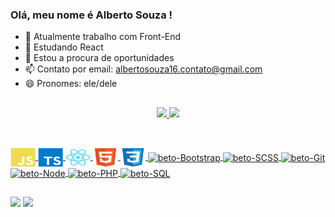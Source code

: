 ### Olá, meu nome é Alberto Souza !

- 🔭 Atualmente trabalho com Front-End
- 🌱 Estudando React
- 🤔 Estou a procura de oportunidades
- 📫 Contato por email: albertosouza16.contato@gmail.com
- 😄 Pronomes: ele/dele

##

<div align="center">
  <a href="https://github.com/albertoaugusto">
  <img height="180em" src="https://github-readme-stats.vercel.app/api?username=albertoaugusto&theme=dracula"/>
  <img height="180em" src="https://github-readme-stats.vercel.app/api/top-langs/?username=albertoaugusto&layout=compact&langs_count=7&theme=dracula"/>
</div>
  
  ##
  
<div style="display: inline_block"><br>
   <img align="center" alt="beto-Js" height="30" width="40" src="https://raw.githubusercontent.com/devicons/devicon/master/icons/javascript/javascript-plain.svg">
   <img align="center" alt="beto-Ts" height="30" width="40" src="https://raw.githubusercontent.com/devicons/devicon/master/icons/typescript/typescript-plain.svg">
   <img align="center" alt="beto-React" height="30" width="40" src="https://raw.githubusercontent.com/devicons/devicon/master/icons/react/react-original.svg">
   <img align="center" alt="beto-HTML" height="30" width="40" src="https://raw.githubusercontent.com/devicons/devicon/master/icons/html5/html5-original.svg">
   <img align="center" alt="beto-CSS" height="30" width="40" src="https://raw.githubusercontent.com/devicons/devicon/master/icons/css3/css3-original.svg">
   <img align="center" alt="beto-Bootstrap" height="30" width="40" src="https://cdn.jsdelivr.net/gh/devicons/devicon/icons/bootstrap/bootstrap-plain.svg" />
   <img align="center" alt="beto-SCSS" height="30" width="40" src="https://cdn.jsdelivr.net/gh/devicons/devicon/icons/sass/sass-original.svg" />
   <img align="center" alt="beto-Git" height="30" width"40" src="https://cdn.jsdelivr.net/gh/devicons/devicon/icons/git/git-original.svg" />
   <img align="center" alt="beto-Node" height="30" width"40" src="https://cdn.jsdelivr.net/gh/devicons/devicon/icons/nodejs/nodejs-original.svg" />
   <img align="center" alt="beto-PHP" height="30" width"40" src="https://cdn.jsdelivr.net/gh/devicons/devicon/icons/php/php-plain.svg" />
   <img align="center" alt="beto-SQL" height="30" width"40" src="https://cdn.jsdelivr.net/gh/devicons/devicon/icons/mysql/mysql-original.svg" />

</div>
  
  ##
  
  <a href="https://www.linkedin.com/in/alberto-souza-b4a1451b5/" target="_blank"><img src="https://img.shields.io/badge/-LinkedIn-%230077B5?style=for-the-             badge&logo=linkedin&logoColor=white" target="_blank"></a> 
  <a href="https://contate.me/Alberto" target="_blank"><img src="https://img.shields.io/badge/WhatsApp-25D366?style=for-the-badge&logo=whatsapp&logoColor=white"         target="_blank"></img></a>
